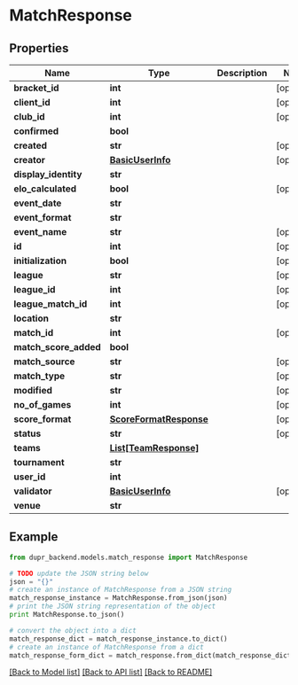 # MatchResponse


## Properties
Name | Type | Description | Notes
------------ | ------------- | ------------- | -------------
**bracket_id** | **int** |  | [optional] 
**client_id** | **int** |  | [optional] 
**club_id** | **int** |  | [optional] 
**confirmed** | **bool** |  | 
**created** | **str** |  | [optional] 
**creator** | [**BasicUserInfo**](BasicUserInfo.md) |  | [optional] 
**display_identity** | **str** |  | 
**elo_calculated** | **bool** |  | [optional] 
**event_date** | **str** |  | 
**event_format** | **str** |  | 
**event_name** | **str** |  | [optional] 
**id** | **int** |  | [optional] 
**initialization** | **bool** |  | [optional] 
**league** | **str** |  | [optional] 
**league_id** | **int** |  | [optional] 
**league_match_id** | **int** |  | [optional] 
**location** | **str** |  | 
**match_id** | **int** |  | [optional] 
**match_score_added** | **bool** |  | 
**match_source** | **str** |  | [optional] 
**match_type** | **str** |  | [optional] 
**modified** | **str** |  | [optional] 
**no_of_games** | **int** |  | [optional] 
**score_format** | [**ScoreFormatResponse**](ScoreFormatResponse.md) |  | [optional] 
**status** | **str** |  | [optional] 
**teams** | [**List[TeamResponse]**](TeamResponse.md) |  | 
**tournament** | **str** |  | 
**user_id** | **int** |  | 
**validator** | [**BasicUserInfo**](BasicUserInfo.md) |  | [optional] 
**venue** | **str** |  | 

## Example

```python
from dupr_backend.models.match_response import MatchResponse

# TODO update the JSON string below
json = "{}"
# create an instance of MatchResponse from a JSON string
match_response_instance = MatchResponse.from_json(json)
# print the JSON string representation of the object
print MatchResponse.to_json()

# convert the object into a dict
match_response_dict = match_response_instance.to_dict()
# create an instance of MatchResponse from a dict
match_response_form_dict = match_response.from_dict(match_response_dict)
```
[[Back to Model list]](../README.md#documentation-for-models) [[Back to API list]](../README.md#documentation-for-api-endpoints) [[Back to README]](../README.md)


